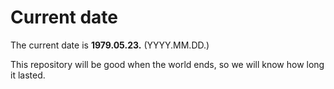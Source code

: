 # Current date

The current date is **1979.05.23.** (YYYY.MM.DD.)

This repository will be good when the world ends, so we will know how long it lasted.